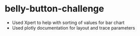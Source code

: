 # belly-button-challenge
- Used Xpert to help with sorting of values for bar chart
- Used plotly documentation for layout and trace parameters